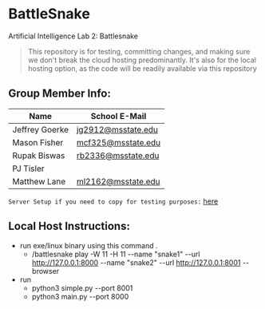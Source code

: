 # BattleSnake
Artificial Intelligence Lab 2: Battlesnake

> This repository is for testing, committing changes, and making sure we don't break the cloud hosting predominantly.
> It's also for the local hosting option, as the code will be readily available via this repository

## Group Member Info:

| Name | School E-Mail |
| - | - |
| Jeffrey Goerke |jg2912@msstate.edu |
| Mason Fisher | mcf325@msstate.edu |
| Rupak Biswas | rb2336@msstate.edu |
| PJ Tisler | |
| Matthew Lane | ml2162@msstate.edu |

```Server Setup if you need to copy for testing purposes:``` 
<a href = "https://codesandbox.io/p/devbox/operation-snake-yf6mq5"> here </a>


## Local Host Instructions:
* run exe/linux binary using this command .
  * /battlesnake play -W 11 -H 11 --name "snake1" --url http://127.0.0.1:8000 --name "snake2" --url http://127.0.0.1:8001 --browser
* run
  *  python3 simple.py --port 8001
  * python3 main.py --port 8000
